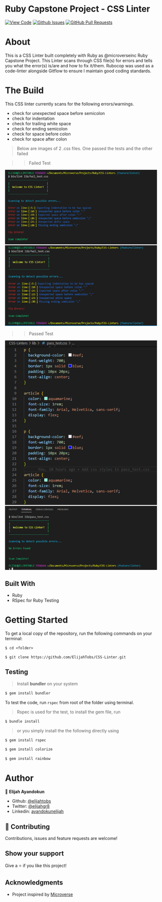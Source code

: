 # Ruby Capstone Project - CSS Linter

[![View Code](https://img.shields.io/badge/View%20-Code-green)](https://github.com/ElijahTobs/CSS-Linter)
[![Github Issues](https://img.shields.io/badge/GitHub-Issues-orange)](https://github.com/ElijahTobs/CSS-Linter/issues)
[![GitHub Pull Requests](https://img.shields.io/badge/GitHub-Pull%20Requests-blue)](https://github.com/ElijahTobs/CSS-Linter/pulls)


# About 

This is a CSS Linter built completely with Ruby as @microverseinc Ruby Capstone Project. This Linter scans through CSS file(s) for errors and tells you what the error(s) is/are and how to fix it/them. Rubocop was used as a code-linter alongside Gitflow to ensure I maintain good coding standards.


# The Build
This CSS linter currently scans for the following errors/warnings.

- check for unexpected space before semicolon
- check for indentation
- check for trailing white space
- check for ending semicolon
- check for space before colon
- check for space after colon

> Below are images of 2 .css files. One passed the tests and the other failed

>> Failed Test


![screenshot](./images/fail_test.PNG)
![screenshot](./images/errors.PNG)

>> Passed Test


![screenshot](./images/pass_test.PNG)
![screenshot](./images/no_errors.PNG)




## Built With
- Ruby
- RSpec for Ruby Testing


# Getting Started

To get a local copy of the repository, run the following commands on your terminal:

```
$ cd <folder>
```

```
$ git clone https://github.com/ElijahTobs/CSS-Linter.git
```


## Testing

> Install **bundler**  on your system

~~~bash
$ gem install bundler 
~~~

To test the code, run `rspec` from root of the folder using terminal.

> Rspec is used for the test, to install the gem file, run

~~~bash
$ bundle install 
~~~


> or you simply install the the following directly using 

~~~bash
$ gem install rspec 
~~~

~~~bash
$ gem install colorize 
~~~

~~~bash
$ gem install rainbow
~~~


# Author

👤 **Elijah Ayandokun**

- Github: [@elijahtobs](https://github.com/ElijahTobs)
- Twitter: [@elijahgr8](https://twitter.com/Elijahgr8)
- Linkedin: [ayandokunelijah](https://linkedin.com/in/ayandokunelijah)


## 🤝 Contributing

Contributions, issues and feature requests are welcome!

## Show your support

Give a ⭐️ if you like this project!

## Acknowledgments

- Project inspired by [Microverse](https://www.microverse.org)
